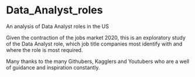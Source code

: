 # Data_Analyst_roles
An analysis of Data Analyst roles in the US

Given the contraction of the jobs market 2020, this is an exploratory study of the Data Analyst role, which job title companies most identify with and where the role is most required.

Many thanks to the many Githubers, Kagglers and Youtubers who are a well of guidance and inspiration constantly.

